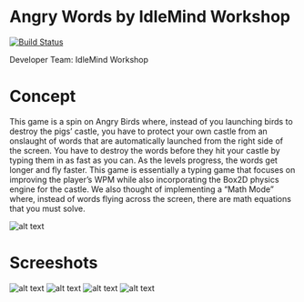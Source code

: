 # Angry Words by IdleMind Workshop #

[![Build Status](https://travis-ci.com/University-of-Utah-CS3505/u0873312.svg?token=WuC56fXiyqxaNUHtQCUs&branch=master)](https://travis-ci.com/University-of-Utah-CS3505/u0873312)

Developer Team: IdleMind Workshop

# Concept #

This game is a spin on Angry Birds where, instead of you launching birds to destroy the pigs’ castle, you have to protect your own castle from an onslaught of words that are automatically launched from the right side of the screen. You have to destroy the words before they hit your castle by typing them in as fast as you can. As the levels progress, the words get longer and fly faster. This game is essentially a typing game that focuses on improving the player’s WPM while also incorporating the Box2D physics engine for the castle. We also thought of implementing a “Math Mode” where, instead of words flying across the screen, there are math equations that you must solve.

![alt text](https://github.com/University-of-Utah-CS3505/u0873312/blob/master/A8/Angry%20Words%20concept%20art.png "Angry Words Game Concept Art")

# Screeshots #

![alt text](https://github.com/University-of-Utah-CS3505/u0873312/blob/master/A8/Screenshots/screenshot1.png "Screenshot 1")
![alt text](https://github.com/University-of-Utah-CS3505/u0873312/blob/master/A8/Screenshots/screenshot2.png "Screenshot 2")
![alt text](https://github.com/University-of-Utah-CS3505/u0873312/blob/master/A8/Screenshots/screenshot3.png "Screenshot 3")
![alt text](https://github.com/University-of-Utah-CS3505/u0873312/blob/master/A8/Screenshots/screenshot4.png "Screenshot 4")
